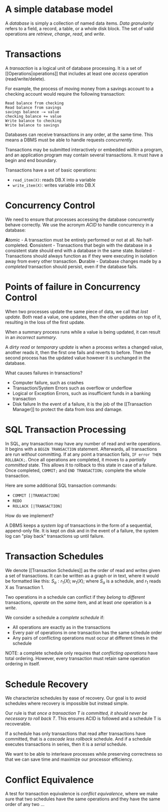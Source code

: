 # A simple database model
A *database* is simply a collection of named data items. *Data granularity* refers to a field, a record, a table, or a whole disk block. The set of valid operations are *retrieve*, *change*, *read*, and *write*. 

# Transactions
A *transaction* is a logical unit of database processing. It is a set of [[Operations|operations]] that includes at least one *access* operation (read/write/delete). 

For example, the process of moving money from a savings account to a checking account would require the following transaction: 

``` Sample transaction
Read balance from checking
Read balance from savings
savings balance -= value
checking balance += value
Write balance to checking
Write balance to savings
```

Databases can receive transactions in any order, at the same time. This means a DBMS must be able to handle requests *concurrently*. 

Transactions may be submitted interactively or embedded within a program, and an application program may contain several transactions. It must have a begin and end boundary. 

Transactions have a set of basic operations:
- `read_item(X)`: reads DB.X into a variable
- `write_item(X)`: writes variable into DB.X

# Concurrency Control
We need to ensure that processes accessing the database concurrently behave correctly. We use the acronym *ACID* to handle concurrency in a database: 

**A**tomic - A transaction must be entirely performed or not at all. No half-completed. 
**C**onsistent - Transactions that begin with the database in a consistent state should end with a database in the same state. 
**I**solated - Transactions should always function as if they were executing in isolation away from every other transaction. 
**D**urable - Database changes made by a *completed* transaction should persist, even if the database fails. 
# Points of failure in Concurrency Control

When two processes update the same piece of data, we call that *lost update*. Both read a value, one updates, then the other updates on top of it, resulting in the loss of the first update. 

When a summary process runs while a value is being updated, it can result in an *incorrect summary*. 

A *dirty read* or *temporary update* is when a process writes a changed value, another reads it, then the first one fails and reverts to before. Then the second process has the updated value however it is unchanged in the database. 

What causes failures in transactions?
- Computer failure, such as crashes
- Transaction/System Errors such as overflow or underflow
- Logical or Exception Errors, such as insufficient funds in a banking transaction
- Disk failure
In the event of a failure, it is the job of the [[Transaction Manager]] to protect the data from loss and damage. 

# SQL Transaction Processing

In SQL, any transaction may have any number of read and write operations. It begins with a `BEGIN TRANSACTION` statement. Afterwards, all transactions are run *without* committing. If at any point a transaction fails, `IF error THEN ROLLBACK;`. Once all operations are completed, it moves to a *partially committed* state. This allows it to rollback to this state in case of a failure. Once completed, `COMMIT;` and `END TRANSACTION;` complete the whole transaction. 

Here are some additional SQL transaction commands:
- `COMMIT [|TRANSACTION]`
- `REDO`
- `ROLLACK [|TRANSACTION]`

How do we implement?

A DBMS keeps a *system log* of transactions in the form of a sequential, append-only file. It is kept on disk and in the event of a failure, the system log can "play back" transactions up until failure. 

# Transaction Schedules
We denote [[Transaction Schedules]] as the order of read and writes given a set of transactions. It can be written as a graph or in text, where it would be formatted like this: $S_a:r_1(X);w_1(X);$
where $S_a$ is a schedule, and $r_1$ reads X as Transaction 1. 

Two operations in a schedule can conflict if they *belong* to *different* transactions, *operate* on the *same* item, and at least *one* operation is a *write*.

We consider a schedule a *complete schedule* if:
- All operations are exactly as in the transactions
- Every pair of operations in one transaction has the same schedule order
- Any pairs of conflicting operations must occur at different times in the schedule

NOTE: a complete schedule only requires that *conflicting operations* have total ordering. However, every transaction must retain same operation ordering in itself. 

# Schedule Recovery

We characterize schedules by ease of recovery. Our goal is to avoid schedules where recovery is impossible but instead simple. 

Our rule is that *once a transaction T is committed, it should never be necessary to roll back T*. This ensures ACID is followed and a schedule T is recoverable. 

If a schedule has only transactions that read after transactions have committed, that is a *cascade less rollback* schedule. And if a schedule executes transactions in series, then it is a *serial* schedule. 

We want to be able to interleave processes while preserving correctness so that we can save time and maximize our processor efficiency. 


# Conflict Equivalence

A test for transaction equivalence is *conflict equivalence*, where we make sure that two schedules have the same operations and they have the same order of any two ...